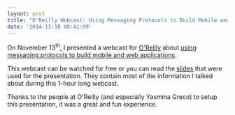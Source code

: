 ```yaml
---
layout: post
title: "O'Reilly Webcast: Using Messaging Protocols to Build Mobile and Web Applications"
date: '2014-11-18 08:41:09'
---
```


On November 13<sup>th</sup>, I  presented a webcast for [O'Reilly][oreilly] about [using messaging protocols to build mobile and web applications][webcast].

This webcast can be watched for free or you can read the [slides][slides] that were used for the presentation. They contain most of the information I talked about during this 1-hour long webcast.

Thanks to the people at O'Reilly (and especially Yasmina Greco) to setup this presentation, it was a great and fun experience.

[oreilly]: http://oreilly.com
[webcast]: http://www.oreilly.com/pub/e/3151
[slides]: http://media.jmesnil.net/slides/2014-11-13_oreilly_webcast.pdf
